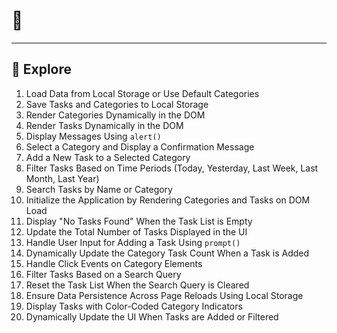 # 📌 
---

## 🚀 Explore

1. Load Data from Local Storage or Use Default Categories  
2. Save Tasks and Categories to Local Storage  
3. Render Categories Dynamically in the DOM  
4. Render Tasks Dynamically in the DOM  
5. Display Messages Using `alert()`  
6. Select a Category and Display a Confirmation Message  
7. Add a New Task to a Selected Category  
8. Filter Tasks Based on Time Periods (Today, Yesterday, Last Week, Last Month, Last Year)  
9. Search Tasks by Name or Category  
10. Initialize the Application by Rendering Categories and Tasks on DOM Load  
11. Display "No Tasks Found" When the Task List is Empty  
12. Update the Total Number of Tasks Displayed in the UI  
13. Handle User Input for Adding a Task Using `prompt()`  
14. Dynamically Update the Category Task Count When a Task is Added  
15. Handle Click Events on Category Elements  
16. Filter Tasks Based on a Search Query  
17. Reset the Task List When the Search Query is Cleared  
18. Ensure Data Persistence Across Page Reloads Using Local Storage  
19. Display Tasks with Color-Coded Category Indicators  
20. Dynamically Update the UI When Tasks are Added or Filtered  


